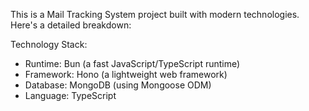 This is a Mail Tracking System project built with modern technologies. Here's a detailed breakdown:

Technology Stack:
- Runtime: Bun (a fast JavaScript/TypeScript runtime)
- Framework: Hono (a lightweight web framework)
- Database: MongoDB (using Mongoose ODM)
- Language: TypeScript


